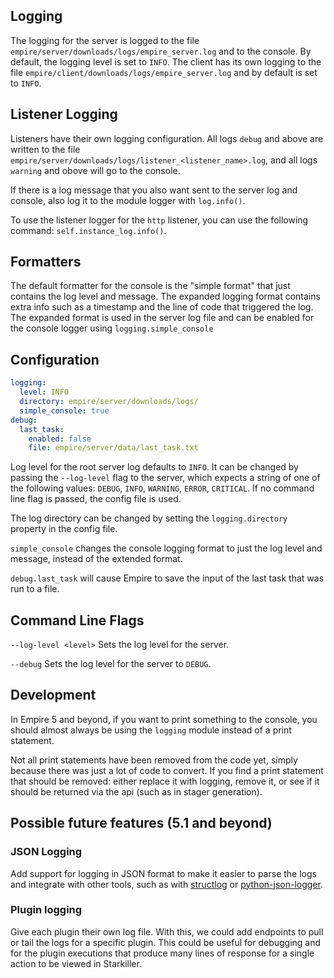 Logging
----

The logging for the server is logged to the file `empire/server/downloads/logs/empire_server.log` and to the console. By default, the logging level is set to `INFO`. The client has its own logging to the file `empire/client/downloads/logs/empire_server.log` and by default is set to `INFO`.


## Listener Logging
Listeners have their own logging configuration. All logs `debug` and above are written to
the file `empire/server/downloads/logs/listener_<listener_name>.log`, and all logs `warning` and obove will go to the console.

If there is a log message that you also want sent to the server log and console,
also log it to the module logger with `log.info()`.

To use the listener logger for the `http` listener, you can use the following command:
`self.instance_log.info()`.


## Formatters
The default formatter for the console is the "simple format" that just contains the log level and message.
The expanded logging format contains extra info such as a timestamp and the line of code that triggered the log.
The expanded format is used in the server log file and can be enabled for the console logger using
`logging.simple_console`

## Configuration
```yaml
logging:
  level: INFO
  directory: empire/server/downloads/logs/
  simple_console: true
debug:
  last_task:
    enabled: false
    file: empire/server/data/last_task.txt
```

Log level for the root server log defaults to `INFO`.
It can be changed by passing the `--log-level` flag to the server,
which expects a string of one of the following values: `DEBUG`, `INFO`, `WARNING`, `ERROR`, `CRITICAL`.
If no command line flag is passed, the config file is used.

The log directory can be changed by setting the `logging.directory` property in the config file.

`simple_console` changes the console logging format to just the log level and message,
instead of the extended format.

`debug.last_task` will cause Empire to save the input of the last task that was run to a file.

## Command Line Flags
`--log-level <level>`
    Sets the log level for the server.

`--debug`
    Sets the log level for the server to `DEBUG`.

## Development
In Empire 5 and beyond, if you want to print something to the console, you should
almost always be using the `logging` module instead of a print statement.

Not all print statements have been removed from the code yet, simply because there was just a lot of code to convert.
If you find a print statement that should be removed: either replace it with logging, remove it, or see if it should be returned via the api (such as in stager generation).

## Possible future features (5.1 and beyond)

### JSON Logging
Add support for logging in JSON format to make it easier to parse the logs and integrate with other tools, such as with [structlog](https://www.structlog.org/en/stable/) or [python-json-logger](https://github.com/madzak/python-json-logger).

### Plugin logging
Give each plugin their own log file. With this, we could add endpoints to pull or tail the
logs for a specific plugin. This could be useful for debugging and for the plugin executions
that produce many lines of response for a single action to be viewed in Starkiller.
